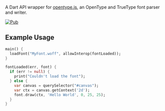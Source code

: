 A Dart API wrapper for [opentype.js](https://github.com/nodebox/opentype.js), an OpenType and TrueType font parser and writer.

[![Pub](https://img.shields.io/pub/v/opentype)](https://pub.dartlang.org/packages/opentype)

## Example Usage

```dart
main() {
  loadFont("MyFont.woff", allowInterop(fontLoaded));
}

fontLoaded(err, font) {
  if (err != null) {
    print("Couldn't load the font");
  } else {
    var canvas = querySelector("#canvas");
    var ctx = canvas.getContext('2d');
	font.draw(ctx, 'Hello World', 0, 25, 25);
  }
}
```
